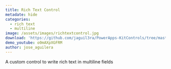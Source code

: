 ```yaml
---
title: Rich Text Control
metadate: hide
categories:
  - rich text
  - multiline
image: /assets/images/richtextcontrol.jpg
download: 'https://github.com/jaguil3ra/PowerApps-KitControls/tree/master/src/RichTextControl'
demo_youtube: o0mAXpXGFRM
author: jose_aguilera
---
```


A custom control to write rich text in multiline fields
